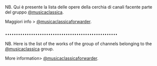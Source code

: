 NB. Qui è presente la lista delle opere della cerchia di canali facente parte del gruppo [@musicaclassica](https://t.me/musicaclassica).

Maggiori info > [@musicaclassicaforwarder](https://t.me/musicaclassicaforwarder).

                                  ••••••••••••••••••••••••••••••••••••••••••••••••••••
                              
NB. Here is the list of the works of the group of channels belonging to the [@musicaclassica](https://t.me/musicaclassica) group.

More information> [@musicaclassicaforwarder](https://t.me/musicaclassicaforwarder).
